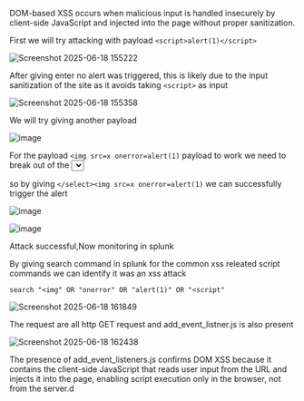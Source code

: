 DOM-based XSS occurs when malicious input is handled insecurely by client-side JavaScript and injected into the page without proper sanitization.

First we will try attacking with payload `<script>alert(1)</script>`

![Screenshot 2025-06-18 155222](https://github.com/user-attachments/assets/097b899a-7cfd-43dd-9a4d-350a7b1e9b7a)

After giving enter no alert was triggered, this is likely due to the input sanitization of the site as it avoids taking `<script>` as input

![Screenshot 2025-06-18 155358](https://github.com/user-attachments/assets/abbce36d-5e3a-4d64-8374-ddccf1f899cc)

We will try giving another payload

![image](https://github.com/user-attachments/assets/7cb50328-f807-4107-b3b2-247c42b25239)

For the payload `<img src=x onerror=alert(1)` payload to work we need to break out of the <select> field

so by giving
```</select><img src=x onerror=alert(1)```
 we can successfully trigger the alert

![image](https://github.com/user-attachments/assets/c539dff0-12c7-4881-ac0d-01329719cac4)

![image](https://github.com/user-attachments/assets/d02924a1-cb8e-4337-9398-6565aa6b4b7e)

Attack successful,Now monitoring in splunk

By giving search command in splunk for the common xss releated script commands we can identify it was an xss attack

`search "<img" OR "onerror" OR "alert(1)" OR "<script"`

![Screenshot 2025-06-18 161849](https://github.com/user-attachments/assets/7629a7fb-06ca-4257-a19b-0c68bb354865)

The request are all http GET request and add_event_listner.js is also present

![Screenshot 2025-06-18 162438](https://github.com/user-attachments/assets/6af107e9-eef3-45fe-9ff8-200628e4d685)

The presence of add_event_listeners.js confirms DOM XSS because it contains the client-side JavaScript that reads user input from the URL and injects it into the page, enabling script execution only in the browser, not from the server.d 
